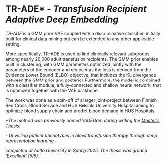# TR-ADE* - _Transfusion Recipient Adaptive Deep Embedding_

_TR-ADE_ is a GMM prior VAE coupled with a discriminative classifier, initially built for clinical data mining but can be extended to any other applicable setting. 

More specifically, TR-ADE is used to find clinically relevant subgroups among nearly 20,000 adult transfusion recipients. The GMM prior enables built in clustering, with GMM parameters optimized jointly with the parameters of the encoder and decoder as the loss is derived from the Evidence Lower Bound (ELBO) objective, that includes the KL divergence between the GMM prior and posterior. 
Furthermore, the model is combined with a classifier module, a fully-connected and shallow neural network, that is optimized together with the VAE backbone.

The work was done as a spin-off of a larger joint-project between Finnish Red Cross, Blood Service and HUS Helsinki University Hospital aming to optimize blood supply chain and predict blood demand in HUS Hospitals.




_*The method was previously named VaDEGam during writing the [Master's Thesis](https://urn.fi/URN:NBN:fi:aalto-202505193784):_

\- _Unveiling patient phenotypes in blood transfusion therapy through deep representation learning_ -

_completed at Aalto University in Spring 2025. The thesis was graded 'Excellent' (5/5)._
